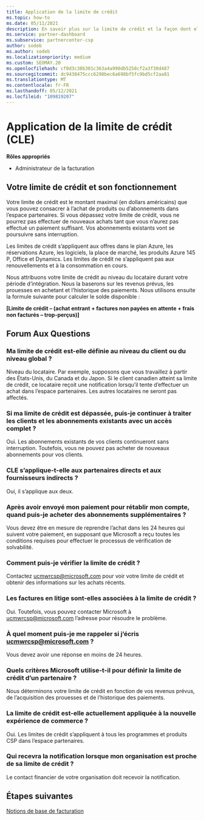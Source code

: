 ```yaml
---
title: Application de la limite de crédit
ms.topic: how-to
ms.date: 05/11/2021
description: En savoir plus sur la limite de crédit et la façon dont elle est calculée. Comprend un Forum aux questions.
ms.service: partner-dashboard
ms.subservice: partnercenter-csp
author: sodeb
ms.author: sodeb
ms.localizationpriority: medium
ms.custom: SEOMAY.20
ms.openlocfilehash: cf0d3c38b301c363a4a990db5258cf2a3f30d487
ms.sourcegitcommit: dc9438475ccc6298bec6a698bf5fc9bd5cf2aa81
ms.translationtype: MT
ms.contentlocale: fr-FR
ms.lasthandoff: 05/12/2021
ms.locfileid: "109819207"
---
```

# <a name="credit-limit-enforcement-cle"></a>Application de la limite de crédit (CLE)

**Rôles appropriés**

- Administrateur de la facturation

## <a name="your-credit-limit-and-how-it-works"></a>Votre limite de crédit et son fonctionnement

Votre limite de crédit est le montant maximal (en dollars américains) que vous pouvez consacrer à l’achat de produits ou d’abonnements dans l’espace partenaires. Si vous dépassez votre limite de crédit, vous ne pourrez pas effectuer de nouveaux achats tant que vous n’aurez pas effectué un paiement suffisant. Vos abonnements existants vont se poursuivre sans interruption.

Les limites de crédit s’appliquent aux offres dans le plan Azure, les réservations Azure, les logiciels, la place de marché, les produits Azure 145 P, Office et Dynamics. Les limites de crédit ne s’appliquent pas aux renouvellements et à la consommation en cours.

Nous attribuons votre limite de crédit au niveau du locataire durant votre période d’intégration. Nous la baserons sur les revenus prévus, les prouesses en achetant et l’historique des paiements. Nous utilisons ensuite la formule suivante pour calculer le solde disponible :

**[Limite de crédit – (achat entrant + factures non payées en attente + frais non facturés – trop-perçus)]**

## <a name="frequently-asked-questions"></a>Forum Aux Questions

### <a name="is-my-credit-limit-set-at-the-tenant-or-global-level"></a>Ma limite de crédit est-elle définie au niveau du client ou du niveau global ?

Niveau du locataire. Par exemple, supposons que vous travaillez à partir des États-Unis, du Canada et du Japon. Si le client canadien atteint sa limite de crédit, ce locataire reçoit une notification lorsqu’il tente d’effectuer un achat dans l’espace partenaires. Les autres locataires ne seront pas affectés. 

### <a name="if-i-exceed-my-credit-limit-can-i-continue-servicing-existing-customers-and-subscriptions-with-full-access"></a>Si ma limite de crédit est dépassée, puis-je continuer à traiter les clients et les abonnements existants avec un accès complet ?

Oui. Les abonnements existants de vos clients continueront sans interruption. Toutefois, vous ne pouvez pas acheter de nouveaux abonnements pour vos clients.

### <a name="does-cle-apply-to-both-direct-bill-partners-and-indirect-providers"></a>CLE s’applique-t-elle aux partenaires directs et aux fournisseurs indirects ?

Oui, il s’applique aux deux.

### <a name="after-i-submit-my-payment-to-reinstate-my-account-when-can-i-purchase-more-subscriptions"></a>Après avoir envoyé mon paiement pour rétablir mon compte, quand puis-je acheter des abonnements supplémentaires ? 

Vous devez être en mesure de reprendre l’achat dans les 24 heures qui suivent votre paiement, en supposant que Microsoft a reçu toutes les conditions requises pour effectuer le processus de vérification de solvabilité.

### <a name="how-can-i-check-my-credit-limit"></a>Comment puis-je vérifier la limite de crédit ?

Contactez [ucmwrcsp@microsoft.com](mailto:ucmwrcsp@microsoft.com) pour voir votre limite de crédit et obtenir des informations sur les achats récents.

### <a name="do-invoices-that-are-in-dispute-count-against-the-credit-limit"></a>Les factures en litige sont-elles associées à la limite de crédit ?

Oui. Toutefois, vous pouvez contacter Microsoft à [ucmwrcsp@microsoft.com](mailto:ucmwrcsp@microsoft.com) l’adresse pour résoudre le problème.

### <a name="how-soon-will-i-hear-back-if-i-write-to-ucmwrcspmicrosoftcom"></a>À quel moment puis-je me rappeler si j’écris ucmwrcsp@microsoft.com ?

Vous devez avoir une réponse en moins de 24 heures. 

### <a name="what-criteria-does-microsoft-use-for-setting-a-partners-credit-limit"></a>Quels critères Microsoft utilise-t-il pour définir la limite de crédit d’un partenaire ?

Nous déterminons votre limite de crédit en fonction de vos revenus prévus, de l’acquisition des prouesses et de l’historique des paiements.

### <a name="is-the-credit-limit-currently-enforced-on-the-new-commerce-experience"></a>La limite de crédit est-elle actuellement appliquée à la nouvelle expérience de commerce ?

Oui. Les limites de crédit s’appliquent à tous les programmes et produits CSP dans l’espace partenaires.

### <a name="who-will-receive-the-notification-when-my-organization-is-nearing-its-credit-limit"></a>Qui recevra la notification lorsque mon organisation est proche de sa limite de crédit ?

Le contact financier de votre organisation doit recevoir la notification.

## <a name="next-steps"></a>Étapes suivantes

[Notions de base de facturation](./billing-basics.md)
